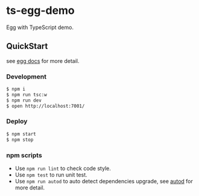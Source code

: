 # ts-egg-demo

Egg with TypeScript demo.

## QuickStart

<!-- add docs here for user -->

see [egg docs][egg] for more detail.

### Development

```bash
$ npm i
$ npm run tsc:w
$ npm run dev
$ open http://localhost:7001/
```

### Deploy

```bash
$ npm start
$ npm stop
```

### npm scripts

- Use `npm run lint` to check code style.
- Use `npm test` to run unit test.
- Use `npm run autod` to auto detect dependencies upgrade, see [autod](https://www.npmjs.com/package/autod) for more detail.


[egg]: https://eggjs.org